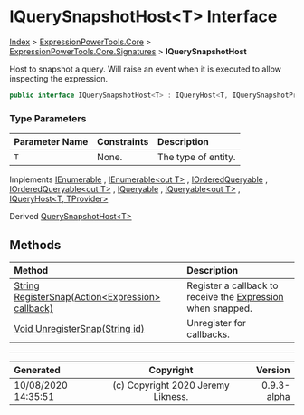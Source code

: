 ﻿# IQuerySnapshotHost&lt;T> Interface

[Index](../index.md) > [ExpressionPowerTools.Core](ExpressionPowerTools.Core.a.md) > [ExpressionPowerTools.Core.Signatures](ExpressionPowerTools.Core.Signatures.n.md) > **IQuerySnapshotHost<T>**

Host to snapshot a query. Will raise an event when it is executed
            to allow inspecting the expression.

```csharp
public interface IQuerySnapshotHost<T> : IQueryHost<T, IQuerySnapshotProvider<T>>
```

### Type Parameters

| Parameter Name | Constraints | Description |
| :-- | :-- | :-- |
| `T` | None. | The type of entity. |

Implements  [IEnumerable](https://docs.microsoft.com/dotnet/api/system.collections.ienumerable) ,  [IEnumerable&lt;out T>](https://docs.microsoft.com/dotnet/api/system.collections.generic.ienumerable-1) ,  [IOrderedQueryable](https://docs.microsoft.com/dotnet/api/system.linq.iorderedqueryable) ,  [IOrderedQueryable&lt;out T>](https://docs.microsoft.com/dotnet/api/system.linq.iorderedqueryable-1) ,  [IQueryable](https://docs.microsoft.com/dotnet/api/system.linq.iqueryable) ,  [IQueryable&lt;out T>](https://docs.microsoft.com/dotnet/api/system.linq.iqueryable-1) ,  [IQueryHost&lt;T, TProvider>](ExpressionPowerTools.Core.Signatures.IQueryHost`2.i.md) 

Derived  [QuerySnapshotHost&lt;T>](ExpressionPowerTools.Core.Hosts.QuerySnapshotHost`1.cs.md) 

## Methods

| Method | Description |
| :-- | :-- |
| [String RegisterSnap(Action&lt;Expression> callback)](ExpressionPowerTools.Core.Signatures.IQuerySnapshotHost`1.RegisterSnap.m.md) | Register a callback to receive the [Expression](https://docs.microsoft.com/dotnet/api/system.linq.expressions.expression) when snapped. |
| [Void UnregisterSnap(String id)](ExpressionPowerTools.Core.Signatures.IQuerySnapshotHost`1.UnregisterSnap.m.md) | Unregister for callbacks. |

---

| Generated | Copyright | Version |
| :-- | :-: | --: |
| 10/08/2020 14:35:51 | (c) Copyright 2020 Jeremy Likness. | 0.9.3-alpha |
